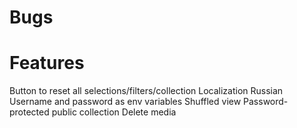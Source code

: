 # Bugs

# Features
Button to reset all selections/filters/collection
Localization
    Russian
Username and password as env variables
Shuffled view
Password-protected public collection
Delete media
